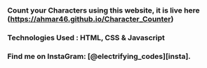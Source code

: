 ### Count your Characters using this website, it is live here (https://ahmar46.github.io/Character_Counter)

### Technologies Used : HTML, CSS & Javascript

### Find me on InstaGram: [@electrifying_codes][insta].

[instagram]: https://www.instagram.com/electrifying_codes
